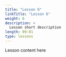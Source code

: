 ```yaml
---
title: "Lesson 6"
linkTitle: "Lesson 6"
weight: 6
description: >
  Lesson short description
length: 09:01
type: lessons
---
```


Lesson content here

